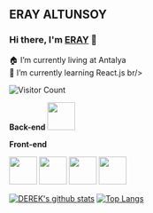 <h2>ERAY ALTUNSOY</h2>

### Hi there, I'm [ERAY](https://github.com/spake2) 👋

🏠 I’m currently living at Antalya <br/>
🌱 I’m currently learning React.js br/>


![Visitor Count](https://profile-counter.glitch.me/spake2/count.svg)

**Back-end**
<code><img height="50" src="https://raw.githubusercontent.com/dereknguyen269/dereknguyen269/master/images/php.svg"></code>

**Front-end**

<code><img height="50" src="https://raw.githubusercontent.com/dereknguyen269/dereknguyen269/master/images/html.png"></code>
<code><img height="50" src="https://raw.githubusercontent.com/dereknguyen269/dereknguyen269/master/images/css3.png"></code>
<code><img height="50" src="https://raw.githubusercontent.com/dereknguyen269/dereknguyen269/master/images/js.png"></code>
<code><img height="50" src="https://raw.githubusercontent.com/dereknguyen269/dereknguyen269/master/images/reactjs.png"></code>


[![DEREK's github stats](https://github-readme-stats.vercel.app/api?username=spake2&show_icons=true&theme=merko)](https://github.com/spake2)
[![Top Langs](https://github-readme-stats.vercel.app/api/top-langs/?username=spake2&layout=compact&theme=merko)](https://github.com/anuraghazra/github-readme-stats)
